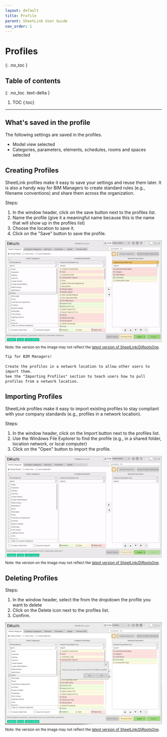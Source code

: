 ```yaml
---
layout: default
title: Profile
parent: SheetLink User Guide
nav_order: 1
---
```


# Profiles
{: .no_toc }

## Table of contents
{: .no_toc .text-delta }

1. TOC
{:toc}

---

## What's saved in the profile

The following settings are saved in the profiles.

- Model view selected
- Categories, parameters, elements, schedules, rooms and spaces selected

## Creating Profiles

SheetLink profiles make it easy to save your settings and reuse them later. It is also a handy way for BIM Managers to create standard rules (e.g., filename conventions) and share them across the organization.

Steps:
1. In the window header, click on the save button next to the profiles list.
2. Name the profile (give it a meaningful name because this is the name that will show up in the profiles list)
3. Choose the location to save it.
4. Click on the "Save" button to save the profile.

![SheetLink Creating profiles](../../../assets\images\SheetLink\SL-SaveProfile.gif)  
<sub>Note: the version on the image may not reflect the [latest version of SheetLink/DiRootsOne](https://diroots.com/revit-plugins/dirootsone/).</sub>

```
Tip for BIM Managers!  

Create the profiles in a network location to allow other users to import them.
See the "Importing Profiles" section to teach users how to pull profiles from a network location.
```

## Importing Profiles

SheetLink profiles make it easy to import existing profiles to stay compliant with your company standards (e.g., profiles in a network location).

Steps:
1. In the window header, click on the Import button next to the profiles list.
2. Use the Windows File Explorer to find the profile (e.g., in a shared folder, location network, or local computer)
3. Click on the "Open" button to import the profile.

![SheetLink importing profiles](../../../assets\images\SheetLink\SL-ImportProfile.gif)  
<sub>Note: the version on the image may not reflect the [latest version of SheetLink/DiRootsOne](https://diroots.com/revit-plugins/dirootsone/).</sub>

## Deleting Profiles

Steps:
1. In the window header, select the from the dropdown the profile you want to delete
2. Click on the Delete icon next to the profiles list.
3. Confirm.

![SheetLink delete profiles](../../../assets\images\SheetLink\SH-DeleteProfile.png)
<sub>Note: the version on the image may not reflect the [latest version of SheetLink/DiRootsOne](https://diroots.com/revit-plugins/dirootsone/).</sub>